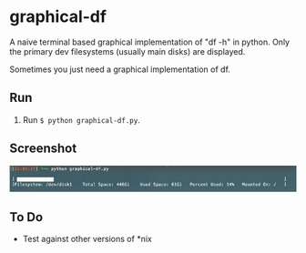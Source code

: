 # graphical-df
A naive terminal based graphical implementation of "df -h" in python.
Only the primary dev filesystems (usually main disks) are displayed.

Sometimes you just need a graphical implementation of df.



## Run

1. Run `$ python graphical-df.py`. 

## Screenshot

![alt text](screenshot01.png "graphical-df")

## To Do

* Test against other versions of *nix
